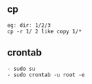 ## cp
```shell
eg: dir: 1/2/3
cp -r 1/ 2 like copy 1/*
```

## crontab
```shell
- sudo su
- sudo crontab -u root -e
```

